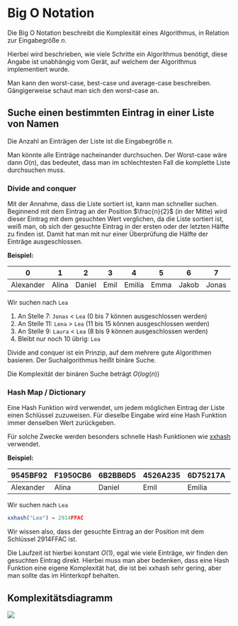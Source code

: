# Big O Notation

Die Big O Notation beschreibt die Komplexität eines Algorithmus, in Relation zur Eingabegröße $n$.

Hierbei wird beschrieben, wie viele Schritte ein Algorithmus benötigt, diese Angabe ist unabhängig vom Gerät, auf welchem der Algorithmus implementiert wurde.

Man kann den worst-case, best-case und average-case beschreiben. Gängigerweise schaut man sich den worst-case an.

## Suche einen bestimmten Eintrag in einer Liste von Namen

Die Anzahl an Einträgen der Liste ist die Eingabegröße $n$.

Man könnte alle Einträge nacheinander durchsuchen. Der Worst-case wäre dann $O(n)$, das bedeutet, dass man im schlechtesten Fall die komplette Liste durchsuchen muss.

### Divide and conquer

Mit der Annahme, dass die Liste sortiert ist, kann man schneller suchen.
Beginnend mit dem Eintrag an der Position $\frac{n}{2}$ (in der Mitte) wird dieser Eintrag mit dem gesuchten Wert verglichen, da die Liste sortiert ist, weiß man, ob sich der gesuchte Eintrag in der ersten oder der letzten Hälfte zu finden ist.
Damit hat man mit nur einer Überprüfung die Hälfte der Einträge ausgeschlossen.

**Beispiel:**

| 0         | 1     | 2      | 3    | 4      | 5    | 6     | 7     | 8      | 9     | 10  | 11   | 12    | 13   | 14    | 15     |
| --------- | ----- | ------ | ---- | ------ | ---- | ----- | ----- | ------ | ----- | --- | ---- | ----- | ---- | ----- | ------ |
| Alexander | Alina | Daniel | Emil | Emilia | Emma | Jakob | Jonas | Julian | Laura | Lea | Lena | Likas | Lina | Linus | Sophie |

Wir suchen nach `Lea`

1. An Stelle 7: `Jonas` < `Lea` (0 bis 7 können ausgeschlossen werden)
1. An Stelle 11: `Lena` > `Lea` (11 bis 15 können ausgeschlossen werden)
1. An Stelle 9: `Laura` < `Lea` (8 bis 9 können ausgeschlossen werden)
1. Bleibt nur noch 10 übrig: `Lea`

Divide and conquer ist ein Prinzip, auf dem mehrere gute Algorithmen basieren. Der Suchalgorithmus heißt binäre Suche.

Die Komplexität der binären Suche beträgt $O(log(n))$

### Hash Map / Dictionary

Eine Hash Funktion wird verwendet, um jedem möglichen Eintrag der Liste einen Schlüssel zuzuweisen.
Für dieselbe Eingabe wird eine Hash Funktion immer denselben Wert zurückgeben.

Für solche Zwecke werden besonders schnelle Hash Funktionen wie [xxhash](https://www.wikidata.org/wiki/Q28456680) verwendet.

**Beispiel:**

| 9545BF92  | F1950CB6 | 6B2BB6D5 | 4526A235 | 6D75217A | 3BEADBA7 | 9BBFBC6B | C8ED183F | 3FA07580 | 52607046 | 2914FFAC | 077C499E | 1D1C8AC4 | 2106B14C | BF9EFDF4 | DEF37243 |
| --------- | -------- | -------- | -------- | -------- | -------- | -------- | -------- | -------- | -------- | -------- | -------- | -------- | -------- | -------- | -------- |
| Alexander | Alina    | Daniel   | Emil     | Emilia   | Emma     | Jakob    | Jonas    | Julian   | Laura    | Lea      | Lena     | Likas    | Lina     | Linus    | Sophie   |

Wir suchen nach `Lea`

```js
xxhash("Lea") = 2914FFAC
```

Wir wissen also, dass der gesuchte Eintrag an der Position mit dem Schlüssel 2914FFAC ist.

Die Laufzeit ist hierbei konstant $O(1)$, egal wie viele Einträge, wir finden den gesuchten Eintrag direkt.
Hierbei muss man aber bedenken, dass eine Hash Funktion eine eigene Komplexität hat, die ist bei xxhash sehr gering, aber man sollte das im Hinterkopf behalten.

## Komplexitätsdiagramm

![](https://frank-mayer.github.io/Schule/Interaktive%20Programme/big-o-complexity-chart.svg)
